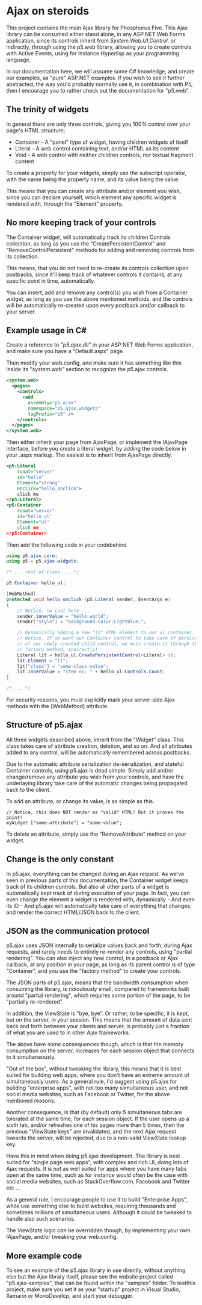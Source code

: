 Ajax on steroids
========

This project contains the main Ajax library for Phosphorus Five. This Ajax library can be consumed
either stand alone, in any ASP.NET Web Forms application, since its controls inherit from
_System.Web.UI.Control_, or indirectly, through using the p5.web library, allowing
you to create controls with Active Events, using for instance Hyperlisp as your programming 
language.

In our documentation here, we will assume some C# knowledge, and create our examples,
as "pure" ASP.NET examples. If you wish to see it further abstracted, the way you'd probably
normally use it, in combination with P5, then I encourage you to rather check out the documentation
for "p5.web".

## The trinity of widgets

In general there are only three controls, giving you 100% control over your page's HTML
structure;

* Container - A "panel" type of widget, having children widgets of itself
* Literal - A web control containing text, and/or HTML as its content
* Void - A web control with neither children controls, nor textual fragment content

To create a property for your widgets, simply use the subscript operator, with
the name being the property name, and its value being the value.

This means that you can create any attribute and/or element you wish, since you
can declare yourself, which element any specific widget is rendered with, through 
the "Element" property.

## No more keeping track of your controls

The Container widget, will automatically track its children Controls collection,
as long as you use the "CreatePersistentControl" and "RemoveControlPersistent" methods
for adding and removing controls from its collection.

This means, that you do not need to re-create its controls collection upon postbacks,
since it'll keep track of whatever controls it contains, at any specific point in time,
automatically.

You can insert, add and remove any control(s) you wish from a Container widget, as
long as you use the above mentioned methods, and the controls will be automatically
re-created upon every postback and/or callback to your server.

## Example usage in C#

Create a reference to *"p5.ajax.dll"* in your ASP.NET Web Forms application,
and make sure you have a "Default.aspx" page.

Then modify your web.config, and make sure it has something like this inside its 
*"system.web"* section to recognize the p5.ajax controls.

```xml
<system.web>
  <pages>
    <controls>
      <add 
        assembly="p5.ajax" 
        namespace="p5.ajax.widgets" 
        tagPrefix="p5" />
    </controls>
  </pages>
</system.web>
```

Then either inherit your page from AjaxPage, or implement the IAjaxPage interface, 
before you create a literal widget, by adding the code below in your .aspx markup.
The easiest is to inherit from AjaxPage directly.

```xml
<p5:Literal
    runat="server"
    id="hello"
    Element="strong"
    onclick="hello_onclick">
    click me
</p5:Literal>
<p5:Container
    runat="server"
    id="hello_ul"
    Element="ul"
    click me
</p5:Container>
```

Then add the following code in your codebehind

```csharp
using p5.ajax.core;
using p5.= p5.ajax.widgets;

/* ... rest of class ... */

p5.Container hello_ul;

[WebMethod]
protected void hello_onclick (p5.Literal sender, EventArgs e)
{
    // Notice, no cast here ...
    sender.innerValue = "hello world";
    sender["style"] = "background-color:LightBlue;";

    // Dynamically adding a new "li" HTML element to our ul container.
    // Notice, if we want our Container control to take care of persistence
    // of our newly created child control, we must create it through the Container's
    // factory method, indirectly!
    Literal lit = hello_ul.CreatePersistentControl<Literal> ();
    lit.Element = "li";
    lit["class"] = "some-class-value";
    lit.innerValue = "Item no; " + hello_ul.Controls.Count;
}

/* ... */
```

For security reasons, you must explicitly mark your server-side Ajax methods with 
the [WebMethod] attribute.

## Structure of p5.ajax

All three widgets described above, inherit from the "Widget" class. This class takes
care of attribute creation, deletion, and so on. And all attributes added to any control,
will be automatically remembered across postbacks.

Due to the automatic attribute serialization de-serialization, and stateful Container
controls, using p5.ajax is dead simple. Simply add and/or change/remove any attribute
you wish from your controls, and have the underlaying library take care of the automatic 
changes being propagated back to the client.

To add an attribute, or change its value, is as simple as this.

```
// Notice, this does NOT render as "valid" HTML! But it proves the point!
myWidget ["some-attribute"] = "some-value";
```

To delete an attribute, simply use the "RemoveAttribute" method on your widget.

## Change is the only constant

In p5.ajax, everything can be changed during an Ajax request. As we've seen in previous
parts of this documentation, the Container widget keeps track of its children controls.
But also all other parts of a widget is automatically kept track of during execution
of your page. In fact, you can even change the element a widget is rendered with, 
dynamically - And even its ID - And p5.ajax will automatically take care of everything
that changes, and render the correct HTML/JSON back to the client.

## JSON as the communication protocol

p5.ajax uses JSON internally to serialize values back and forth, during Ajax requests,
and rarely needs to entirely re-render any controls, using "partial rendering". You can 
also inject any new control, in a postback or Ajax callback, at any position in your 
page, as long as its parent control is of type "Container", and you use the "factory method"
to create your controls.

The JSON parts of p5.ajax, means that the bandwidth consumption when consuming the library,
is ridiculously small, compared to frameworks built around "partial rendering", which requires
some portion of the page, to be "partially re-rendered".

In addition, the ViewState is "bye, bye". Or rather, to be specific, it is kept, but on
the server, in your session. This means that the amount of data sent back and forth
between your clients and server, is probably just a fraction of what you are used
to in other Ajax frameworks.

The above have some consequences though, which is that the memory consumption on the
server, increases for each session object that connects to it simultaneously.

"Out of the box", without tweaking the library, this means that it is best suited
for building web apps, where you don't have an extreme amount of simultaneously
users. As a general rule, I'd suggest using p5.ajax for building "enterprise apps",
with not too many siimultaneous user, and not social media websites, such as 
Facebook or Twitter, for the above mentioned reasons.

Another consequence, is that (by default) only 5 simultaneous tabs are tolerated
at the same time, for each session object. If the user opens up a sixth tab,
and/or refreshes one of his pages more than 5 times, then the previous "ViewState keys"
are invalidated, and the next Ajax request towards the server, will be rejected, due
to a non-valid ViewState lookup key.

Have this in mind when doing p5.ajax development. The library is best suited for
"single page web apps", with complex and rich UI, doing lots of Ajax requests.
It is not as well suited for apps where you have many tabs open at the same time,
such as for instance would often be the case with social media websites, such as 
StackOverflow.com, Facebook and Twitter etc ...

As a general rule, I encourage people to use it to build "Enterprise Apps", while
use something else to build websites, requiring thousands and sometimes millions 
of simultaneous users. Although it could be tweaked to handle also such scenarios.

The ViewState logic _can_ be overridden though, by implementing your own IAjaxPage,
and/or tweaking your web.config.

## More example code

To see an example of the p5.ajax library in use directly, without anything else but the
Ajax library itself, please see the website project called "p5.ajax-samples", that can be
found within the "samples" folder. To testthis project, make sure you set it as your "startup"
project in Visual Studio, Xamarin or MonoDevelop, and start your debugger.


